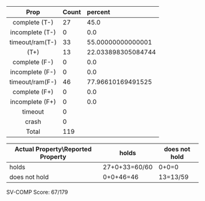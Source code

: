 
| Prop | Count | percent |
|:----:|:------|:--|
|complete   (T-)|27| 45.0 |
|incomplete (T-)|0|0.0 |
|timeout/ram(T-)|33|55.00000000000001 |
|           (T+)|13|22.033898305084744 |
|complete   (F-)|0|0.0 |
|incomplete (F-)|0|0.0 |
|timeout/ram(F-)|46|77.96610169491525 |
|complete   (F+)|0|0.0 |
|incomplete (F+)|0|0.0 |
|timeout        |0| |
|crash          |0| |
|Total          |119| |

| Actual Property\Reported Property | holds | does not hold |
|------------------------------------|-------|---------------|
| holds | 27+0+33=60/60 | 0+0=0 |
| does not hold | 0+0+46=46 | 13=13/59 |

SV-COMP Score: 67/179

